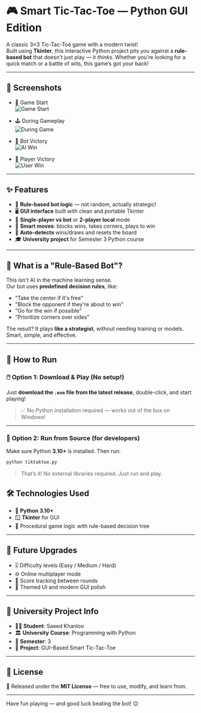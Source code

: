 # 🎮 Smart Tic-Tac-Toe — Python GUI Edition

A classic 3×3 Tic-Tac-Toe game with a modern twist!  
Built using **Tkinter**, this interactive Python project pits you against a **rule-based bot** that doesn't just play — it *thinks*. Whether you're looking for a quick match or a battle of wits, this game’s got your back!

---

## 📸 Screenshots

- 🧭 Game Start  
  ![Game Start](./assets/begining.png)

- 🕹️ During Gameplay  
  ![During Game](./assets/during.png)

- 🧠 Bot Victory  
  ![AI Win](./assets/ai-win.png)

- 👤 Player Victory  
  ![User Win](./assets/user-win.png)

---

## ✨ Features

- 🧠 **Rule-based bot logic** — not random, actually strategic!
- 🖥️ **GUI interface** built with clean and portable Tkinter
- 👤 **Single-player vs bot** or **2-player local** mode
- 🎯 **Smart moves**: blocks wins, takes corners, plays to win
- 🔄 **Auto-detects** wins/draws and resets the board
- 🎓 **University project** for Semester 3 Python course

---

## 🤖 What is a "Rule-Based Bot"?

This isn't AI in the machine learning sense.  
Our bot uses **predefined decision rules**, like:

- "Take the center if it's free"
- "Block the opponent if they're about to win"
- "Go for the win if possible"
- "Prioritize corners over sides"

The result? It plays **like a strategist**, without needing training or models. Smart, simple, and effective.

---

## 🚀 How to Run

### 🖱️ **Option 1: Download & Play (No setup!)**
Just **download the `.exe` file from the latest release**, double-click, and start playing!

> ✅ No Python installation required — works out of the box on Windows!

---

### 🐍 **Option 2: Run from Source (for developers)**

Make sure Python **3.10+** is installed. Then run:

```bash
python tiktaktoe.py
```

> That’s it! No external libraries required. Just run and play.


## 🛠️ Technologies Used

- 🐍 **Python 3.10+**
- 🪟 **Tkinter** for GUI
- 📐 Procedural game logic with rule-based decision tree

---

## 🧪 Future Upgrades

- 🎚️ Difficulty levels (Easy / Medium / Hard)
- 🌐 Online multiplayer mode
- 🧮 Score tracking between rounds
- 🎨 Themed UI and modern GUI polish

---

## 🏫 University Project Info

- 👨‍🎓 **Student**: Saeed Khanloo  
- 🏛️ **University Course**: Programming with Python  
- 📅 **Semester**: 3  
- 🧩 **Project**: GUI-Based Smart Tic-Tac-Toe

---

## 📄 License

📝 Released under the **MIT License** — free to use, modify, and learn from.

---

Have fun playing — and good luck beating the bot! 😉
